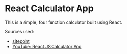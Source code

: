 # React Calculator App

This is a simple, four function calculator built using React.

Sources used:

- [sitepoint](https://www.sitepoint.com/react-tutorial-build-calculator-app/)
- [YouTube: React JS Calculator App](https://www.youtube.com/watch?v=TYe6qbH4wFc)
